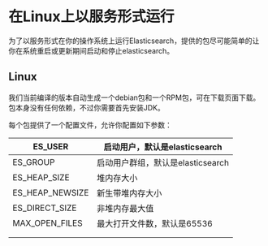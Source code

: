 # 在Linux上以服务形式运行

为了以服务形式在你的操作系统上运行Elasticsearch，提供的包尽可能简单的让你在系统重启或更新期间启动和停止elasticsearch。

## Linux

我们当前编译的版本自动生成一个debian包和一个RPM包，可在下载页面下载。包本身没有任何依赖，不过你需要首先安装JDK。

每个包提供了一个配置文件，允许你配置如下参数：

| ES\_USER | 启动用户，默认是elasticsearch |
|---|---|
| ES\_GROUP | 启动用户群组，默认是elasticsearch |
| ES\_HEAP\_SIZE |堆内存大小|
| ES_HEAP_NEWSIZE | 新生带堆内存大小 |
| ES_DIRECT_SIZE | 非堆内存最大值 |
| MAX_OPEN_FILES | 最大打开文件数，默认是65536 |
|  |  |
|  |  |

